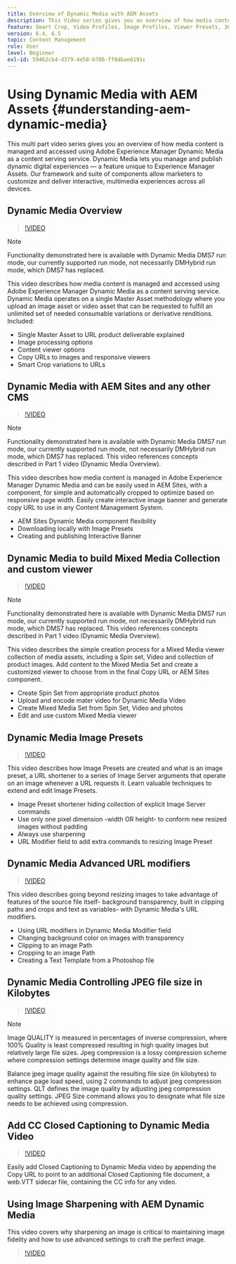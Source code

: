 ```yaml
---
title: Overview of Dynamic Media with AEM Assets
description: This Video series gives you an overview of how media content is managed and accessed using Adobe Experience Manager Dynamic Media as a content serving service. Dynamic Media lets you manage and publish dynamic digital experiences — a feature unique to Experience Manager Assets. Our framework and suite of components allow marketers to customize and deliver interactive, multimedia experiences across all devices.
feature: Smart Crop, Video Profiles, Image Profiles, Viewer Presets, 360 VR Video, Image Sets, Spin Sets
version: 6.4, 6.5
topic: Content Management
role: User
level: Beginner
exl-id: 59462cb4-d379-4e58-b786-ff8dbae6191c
---
```

# Using Dynamic Media with AEM Assets {#understanding-aem-dynamic-media}

This multi part video series gives you an overview of how media content is managed and accessed using Adobe Experience Manager Dynamic Media as a content serving service. Dynamic Media lets you manage and publish dynamic digital experiences — a feature unique to Experience Manager Assets. Our framework and suite of components allow marketers to customize and deliver interactive, multimedia experiences across all devices.

## Dynamic Media Overview

>[!VIDEO](https://video.tv.adobe.com/v/27144?quality=12&learn=on)

>[!NOTE]
>
>Functionality demonstrated here is available with Dynamic Media DMS7 run mode, our currently supported run mode, not necessarily DMHybrid run mode, which DMS7 has replaced.

This video describes how media content is managed and accessed using Adobe Experience Manager Dynamic Media as a content serving service. Dynamic Media operates on a single Master Asset methodology where you upload an image asset or video asset that can be requested to fulfill an unlimited set of needed consumable variations or derivative renditions. Included:

* Single Master Asset to URL product deliverable explained
* Image processing options
* Content viewer options
* Copy URLs to images and responsive viewers
* Smart Crop variations to URLs

## Dynamic Media with AEM Sites and any other CMS

>[!VIDEO](https://video.tv.adobe.com/v/27145?quality=12&learn=on)

>[!NOTE]
>
>Functionality demonstrated here is available with Dynamic Media DMS7 run mode, our currently supported run mode, not necessarily DMHybrid run mode, which DMS7 has replaced. This video references concepts described in Part 1 video (Dynamic Media Overview).

This video describes how media content is managed in Adobe Experience Manager Dynamic Media and can be easily used in AEM Sites, with a component, for simple and automatically cropped to optimize based on responsive page width. Easily create interactive image banner and generate copy URL to use in any Content Management System.

* AEM Sites Dynamic Media component flexibility
* Downloading locally with Image Presets
* Creating and publishing Interactive Banner

## Dynamic Media to build Mixed Media Collection and custom viewer

>[!VIDEO](https://video.tv.adobe.com/v/27146?quality=12&learn=on)

>[!NOTE]
>
>Functionality demonstrated here is available with Dynamic Media DMS7 run mode, our currently supported run mode, not necessarily DMHybrid run mode, which DMS7 has replaced. This video references concepts described in Part 1 video (Dynamic Media Overview).

This video describes the simple creation process for a Mixed Media viewer collection of media assets, including a Spin set, Video and collection of product images. Add content to the Mixed Media Set and create a customized viewer to choose from in the final Copy URL or AEM Sites component.

* Create Spin Set from appropriate product photos
* Upload and encode mater video for Dynamic Media Video
* Create Mixed Media Set from Spin Set, Video and photos
* Edit and use custom Mixed Media viewer

## Dynamic Media Image Presets

>[!VIDEO](https://video.tv.adobe.com/v/27320?quality=12&learn=on)

This video describes how Image Presets are created and what is an image preset, a URL shortener to a series of Image Server arguments that operate on an image whenever a URL requests it. Learn valuable techniques to extend and edit Image Presets.

* Image Preset shortener hiding collection of explicit Image Server commands
* Use only one pixel dimension -width OR height- to conform new resized images without padding
* Always use sharpening
* URL Modifier field to add extra commands to resizing Image Preset

## Dynamic Media Advanced URL modifiers

>[!VIDEO](https://video.tv.adobe.com/v/27319?quality=12&learn=on)

This video describes going beyond resizing images to take advantage of features of the source file itself- background transparency, built in clipping paths and crops and text as variables- with Dynamic Media's URL modifiers.

* Using URL modifiers in Dynamic Media Modifier field
* Changing background color on images with transparency
* Clipping to an image Path
* Cropping to an image Path
* Creating a Text Template from a Photoshop file

## Dynamic Media Controlling JPEG file size in Kilobytes

>[!VIDEO](https://video.tv.adobe.com/v/27404?quality=12&learn=on)


>[!NOTE]
>
>Image QUALITY is measured in percentages of inverse compression, where 100% Quality is least compressed resulting in high quality images but relatively large file sizes. Jpeg compression is a lossy compression scheme where compression settings determine image quality and file size.

Balance jpeg image quality against the resulting file size (in kilobytes) to enhance page load speed, using 2 commands to adjust jpeg compression settings. QLT defines the image quality by adjusting jpeg compression quality settings. JPEG Size command allows you to designate what file size needs to be achieved using compression.

## Add CC Closed Captioning to Dynamic Media Video

>[!VIDEO](https://video.tv.adobe.com/v/28074?quality=12&learn=on)

Easily add Closed Captioning to Dynamic Media video by appending the Copy URL to point to an additional Closed Captioning file document, a web.VTT sidecar file, containing the CC info for any video.

## Using Image Sharpening with AEM Dynamic Media

This video covers why sharpening an image is critical to maintaining image fidelity and how to use advanced settings to craft the perfect image.

>[!VIDEO](https://demos-pub.assetsadobe.com/etc/dam/viewers/s7viewers/html5/VideoViewer.html?asset=%2Fcontent%2Fdam%2Fdm-public-facing-upgrade-portal-video%2F04_DynamicImagery_AdvancedSettings_071917_BH.mp4&config=/etc/dam/presets/viewer/Video_social&serverUrl=https%3A%2F%2Fadobedemo62-h.assetsadobe.com%2Fis%2Fimage%2F&contenturl=%2F&config2=/etc/dam/presets/analytics&videoserverurl=https://gateway-na.assetsadobe.com/DMGateway/public/demoCo&posterimage=/content/dam/dm-public-facing-upgrade-portal-video/04_DynamicImagery_AdvancedSettings_071917_BH.mp4)

